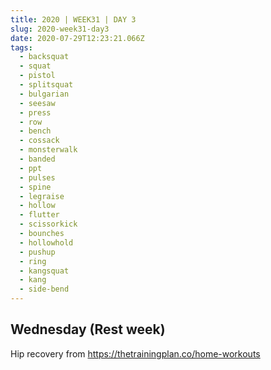 ```yaml
---
title: 2020 | WEEK31 | DAY 3
slug: 2020-week31-day3
date: 2020-07-29T12:23:21.066Z
tags:
  - backsquat
  - squat
  - pistol
  - splitsquat
  - bulgarian
  - seesaw
  - press
  - row
  - bench
  - cossack
  - monsterwalk
  - banded
  - ppt
  - pulses
  - spine
  - legraise
  - hollow
  - flutter
  - scissorkick
  - bounches
  - hollowhold
  - pushup
  - ring
  - kangsquat
  - kang
  - side-bend
---
```

## Wednesday (Rest week)

Hip recovery from <https://thetrainingplan.co/home-workouts>